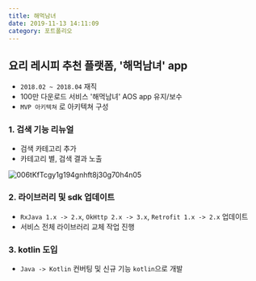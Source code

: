```yaml
---
title: 해먹남녀
date: 2019-11-13 14:11:09
category: 포트폴리오
---
```


## 요리 레시피 추천 플랫폼, '해먹남녀' app

- `2018.02 ~ 2018.04` 재직
- 100만 다운로드 서비스 '해먹남녀' AOS app 유지/보수
- `MVP 아키텍쳐` 로 아키텍쳐 구성

### 1. 검색 기능 리뉴얼

- 검색 카테고리 추가
- 카테고리 별, 검색 결과 노출

![006tKfTcgy1g194gnhft8j30g70h4n05](https://tva1.sinaimg.cn/large/006y8mN6gy1g85rf0x9ddj30g70h4wgk.jpg)

### 2. 라이브러리 및 sdk 업데이트

- `RxJava 1.x -> 2.x`, `OkHttp 2.x -> 3.x`, `Retrofit 1.x -> 2.x` 업데이트
- 서비스 전체 라이브러리 교체 작업 진행

### 3. kotlin 도입

- `Java -> Kotlin` 컨버팅 및 신규 기능 `kotlin`으로 개발
